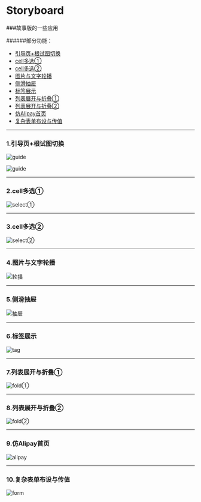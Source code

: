 # Storyboard
###故事版的一些应用
    
    
######部分功能：
*   [引导页+根试图切换](#guide)
*   [cell多选①](#selectOne)
*   [cell多选②](#selectTwo)
*   [图片与文字轮播](#cycle)
*   [侧滑抽屉](#slide)
*   [标签展示](#tag)
*   [列表展开与折叠①](#foldOne)
*   [列表展开与折叠②](#foldTwo)
*   [仿Alipay首页](#alipay)
*   [复杂表单布设与传值](#form)


          
          
* * *

<h3 id="guide">1.引导页+根试图切换</h3>    

![guide](https://ws1.sinaimg.cn/large/006tKfTcly1fqx4snl1pqg30i40tcu0y.gif "引导页")      

![guide](https://ws2.sinaimg.cn/large/006tNc79ly1fqx41irzmvg30i00t8x6p.gif "引导页+根试图切换")
     
---------------------------------------      

<h3 id="selectOne">2.cell多选①</h3>     

![select①](https://ws2.sinaimg.cn/large/006tNc79ly1fqx462bxnxg30i00t8qv6.gif "cell多选①")
     
---------------------------------------      

<h3 id="selectTwo">3.cell多选②</h3>     

![select②](https://ws2.sinaimg.cn/large/006tNc79ly1fqx47aig4sg30i00t8kjl.gif "cell多选②")
     
---------------------------------------      

<h3 id="cycle">4.图片与文字轮播</h3>      

![轮播](https://ws1.sinaimg.cn/large/006tNc79ly1fqx4ee3srtg30i00t8npf.gif "图片与文字轮播")
     
---------------------------------------      

<h3 id="slide">5.侧滑抽屉</h3>        

![抽屉](https://ws1.sinaimg.cn/large/006tNc79ly1fqx4e23tbcg30i00t8kjl.gif "侧滑抽屉")
     
---------------------------------------     

<h3 id="tag">6.标签展示</h3>     

![tag](https://ws4.sinaimg.cn/large/006tNc79ly1fqx4dusag5g30i00t84qp.gif "标签展示")
     
---------------------------------------      

<h3 id="foldOne">7.列表展开与折叠①</h3>     

![fold①](https://ws2.sinaimg.cn/large/006tNc79ly1fqx4dm68f2g30i00t8h4x.gif "列表展开与折叠①")
     
---------------------------------------      

<h3 id="foldTwo">8.列表展开与折叠②</h3>      

![fold②](https://ws1.sinaimg.cn/large/006tNc79ly1fqx4dgedhwg30i00t8b29.gif "列表展开与折叠②")
     
---------------------------------------      

<h3 id="alipay">9.仿Alipay首页</h3>       

![alipay](https://ws4.sinaimg.cn/large/006tNc79ly1fqx4da6a5bg30i00tcb2b.gif "仿Alipay首页")
     
---------------------------------------      

<h3 id="form">10.复杂表单布设与传值</h3>      

![form](https://ws1.sinaimg.cn/large/006tNc79ly1fqx4ctp4r6g30i00tc4qr.gif "复杂表单布设与传值")



